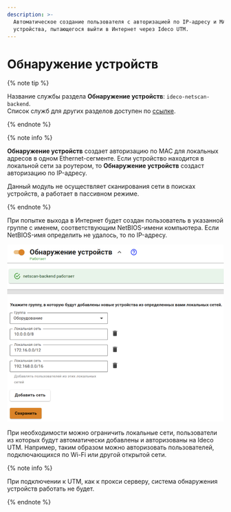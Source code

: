 ```yaml
---
description: >-
  Автоматическое создание пользователя с авторизацией по IP-адресу и MAC-адресу для
  устройства, пытающегося выйти в Интернет через Ideco UTM.
---
```


# Обнаружение устройств

{% note tip %}

Название службы раздела **Обнаружение устройств**: `ideco-netscan-backend`. \
Список служб для других разделов доступен по [ссылке](../../../ngfw/settings/server-management/terminal.md).

{% endnote %}

{% note info %}

**Обнаружение устройств** создает авторизацию по MAC для локальных адресов в одном Ethernet-сегменте. Если устройство находится в локальной сети за роутером, то **Обнаружение устройств** создаст авторизацию по IP-адресу.

Данный модуль не осуществляет сканирования сети в поисках устройств, а работает в пассивном режиме.

{% endnote %}

При попытке выхода в Интернет будет создан пользователь в указанной группе с именем, соответствующим NetBIOS-имени компьютера. Если NetBIOS-имя определить не удалось, то по IP-адресу.

![](../../../_images/discovery-dev.png)

При необходимости можно ограничить локальные сети, пользователи из которых будут автоматически добавлены и авторизованы на Ideco UTM. Например, таким образом можно авторизовать пользователей, подключающихся по Wi-Fi или другой открытой сети.

{% note info %}

При подключении к UTM, как к прокси серверу, система обнаружения устройств работать не будет.

{% endnote %}

